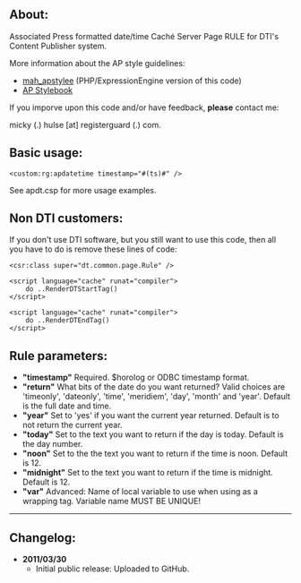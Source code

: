 ## About:

Associated Press formatted date/time Caché Server Page RULE for DTI's Content Publisher system.

More information about the AP style guidelines:

* [mah_apstylee](https://github.com/mhulse/mah_apstylee) (PHP/ExpressionEngine version of this code)
* [AP Stylebook](http://www.apstylebook.com/)

If you imporve upon this code and/or have feedback, __please__ contact me:

micky (.) hulse [at] registerguard (.) com.

## Basic usage:

    <custom:rg:apdatetime timestamp="#(ts)#" />

See apdt.csp for more usage examples.

## Non DTI customers:

If you don't use DTI software, but you still want to use this code, then all you have to do is remove these lines of code:

    <csr:class super="dt.common.page.Rule" />

    <script language="cache" runat="compiler">
    	do ..RenderDTStartTag()
    </script>

    <script language="cache" runat="compiler">
    	do ..RenderDTEndTag()
    </script>

## Rule parameters:

* __"timestamp"__ Required. $horolog or ODBC timestamp format.
* __"return"__ What bits of the date do you want returned? Valid choices are 'timeonly', 'dateonly', 'time', 'meridiem', 'day', 'month' and 'year'. Default is the full date and time.
* __"year"__ Set to 'yes' if you want the current year returned. Default is to not return the current year.
* __"today"__ Set to the text you want to return if the day is today. Default is the day number.
* __"noon"__ Set to the the text you want to return if the time is noon. Default is 12.
* __"midnight"__ Set to the text you want to return if the time is midnight. Default is 12.
* __"var"__ Advanced: Name of local variable to use when using as a wrapping tag. Variable name MUST BE UNIQUE!

-----

## Changelog:

* __2011/03/30__
	* Initial public release: Uploaded to GitHub.
